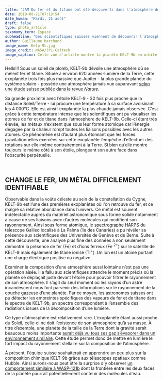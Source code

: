 ```yaml
---
title: "JAM Du fer et du titane ont été découverts dans l'atmosphère de l'exoplanète KELT-9b"
date: 2018-08-21T07:19:54
date_human: "Mardi, 21 août"
draft: false
type: photo_article
taxonomy_term: Espace
subheadline: "Des scientifiques suisses viennent de découvrir l’atmosphère peu commune de l’exoplanète KELT-9b. Composée de fer et de titane, elle nous en apprend un peu plus sur la variété des atmosphères dans l'Univers."
author: Guillaume Marchand
image_name: Kelp-9b.jpg
image_credit: NASA/JPL-Caltech
image_caption: Cette vue d'artiste montre la planète KELT-9b en orbite autour de son étoile hôte, KELT-9. C'est la planète géante gazeuse la plus chaude découverte à ce jour.
---
```


<p>Hello!!! Sous un soleil de plomb, KELT-9b dévoile une atmosphère où se mêlent fer et titane. Située à environ 620 années-lumière de la Terre, cette exoplanète trois fois plus massive que Jupiter - la plus grande planète du système solaire - possède une atmosphère jamais vue auparavant <a href="https://www.nature.com/articles/s41586-018-0401-y">selon une étude suisse publiée dans la revue <em>Nature</em></a>.</p>

<p>Sa grande proximité avec l’étoile KELT-9 - 30 fois plus proche que la distance Soleil/Terre - lui procure une température à sa surface avoisinant les 4&nbsp;000°C. Elle est ainsi l’exoplanète la plus chaude jamais observée. C’est grâce à cette température intense que les scientifiques ont pu visualiser les atomes de fer et de titane dans l’atmosphère de KELT-9b. Celle-ci étant très élevée, les métaux n’existent que sous leur forme atomique car l’énergie dégagée par la chaleur rompt toutes les liaisons possibles avec les autres atomes. Ce phénomène est d’autant plus étonnant que les forces gravitationnelles exercées sur cette exoplanète l’empêche d’effectuer des rotations sur elle-même contrairement à la Terre. Si bien qu’elle montre toujours le même côté à son étoile, plongeant son autre face dans l’obscurité perpétuelle.</p>

<p>&nbsp;</p>

<h2>CHANGE LE FER, UN MÉTAL DIFFICILEMENT IDENTIFIABLE</h2>

<p>Observable dans la voûte céleste au sein de la constellation du Cygne, KELT-9b est l’une des premières exoplanètes où l'on retrouve&nbsp;du fer, et ce malgré sa relative abondance dans l’univers. Ce métal est souvent indétectable auprès du matériel astronomique&nbsp;sous forme solide notamment à cause de ses liaisons avec d’autres molécules qui modifient son rayonnement. Ainsi sous forme atomique, le <a href="https://www.eso.org/public/france/teles-instr/lasilla/36/harps/">spectrographe HARPS</a> du télescope Galileo localisé à La Palma (île des Canaries)&nbsp;a pu révéler sa présence aux scientifiques des Universités de Genève et de Berne. Suite à cette découverte, une analyse plus fine des données a non seulement démontré la présence de fer (Fe) et d’ions ferreux (Fe <sup>2+</sup>) sur le satellite de KELT-9 mais également de titane ionisé (Ti<sup>+</sup>). Un ion est un atome portant une charge électrique positive ou négative.</p>

<p>Examiner la composition d’une atmosphère aussi lointaine n’est pas une opération aisée. Il a fallu aux scientifiques attendre le moment précis où la planète se déplaçait&nbsp;juste devant l’étoile&nbsp;pour pouvoir filtrer le rayonnement de son atmosphère. Il s’agit du seul moment où les rayons d’un astre incandescent nous font parvenir des informations sur le rayonnement de la couche gazeuse d’une planète. Par ce moyen, les astronomes suisses ont pu détecter les empreintes spécifiques des vapeurs de fer et de titane dans le spectre de KELT-9b, un spectre correspondant à l’ensemble des radiations issues de la décomposition d’une lumière.</p>

<p>Ce type d’atmosphère est relativement rare. L’exoplanète étant aussi proche du Soleil, celle-ci&nbsp;ne doit l’existence de son atmosphère qu’à sa masse. À titre d’exemple, une planète de la taille de la Terre dont la gravité serait beaucoup moins importante <a href="http://www.cite-sciences.fr/fr/ressources/science-actualites/detail/news/une-planete-extra-solaire-qui-sevapore-dans-lespace/?tx_news_pi1%5Bcontroller%5D=News&amp;tx_news_pi1%5Baction%5D=detail&amp;cHash=0626f35d624ec61355c32c28b3810d1c">aurait déjà vu tous ses gaz s’évaporer&nbsp;dans un environnement similaire</a>. Cette étude permet donc de mettre en lumière le fort impact du rayonnement stellaire sur la composition de l’atmosphère.</p>

<p>À présent, l'équipe suisse souhaiterait en apprendre un peu plus sur la composition chimique&nbsp;KELT-9b grâce aux&nbsp;télescopes spatiaux comme Hubble. Ainsi aurons-nous peut être la surprise d'y observer <a href="https://www.aanda.org/articles/aa/pdf/forth/aa33059-18.pdf">un comportement similaire à WASP-121b</a> dont la frontière entre les deux faces de la planète pourrait potentiellement contenir des molécules d'eau.</p>

